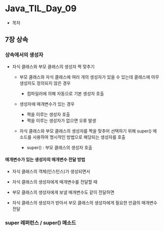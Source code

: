 # Java_TIL_Day_09



- 목차



## 7장 상속



### 상속에서의 생성자

- 자식 클래스와 부모 클래스의 생성자 짝 맞추기

  - 부모 클래스와 자식 클래스에 여러 개의 생성자가 있을 수 있는데 클래스에
    아무 생성자도 정의되지 않은 경우

    - 컴파일러에 의해 자동으로 기본 생성자 호출

  - 생성자에 매개변수가 있는 경우

    - 짝을 이루는 생성자 호출
    - 짝을 이루는 생성자가 없으면 오류 발생

  - 자식 클래스와 부모 클래스의 생성자를 짝을 맞추어 선택하기 위해 
    super() 메소드를 사용하여 명시적인 방법으로 해당되는 생성자를 호출

    - super() : 부모 클래스의 생성자 호출

    

#### 매개변수가 있는 생성자의 매개변수 전달 방법

- 자식 클래스의 객체(인스턴스)가 생성되면서

- 자식 클래스의 생성자에게 매개변수를 전달할 때

- 부모 클래스의 생성자에게 보낼 매개변수도 같이 전달하면

- 자식 클래스의 생성자가 받아서 부모 클래스의 생성자에게 필요한 만큼의 매개변수 전달

  

### super 레퍼런스 / super() 메소드



